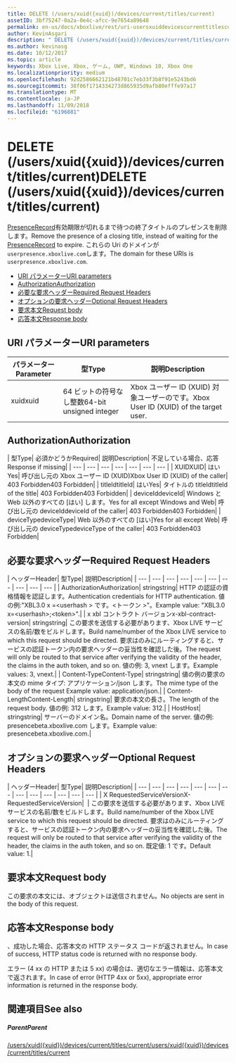 ```yaml
---
title: DELETE (/users/xuid({xuid})/devices/current/titles/current)
assetID: 3bf75247-0a2a-0e4c-afcc-9e7654a89648
permalink: en-us/docs/xboxlive/rest/uri-usersxuiddevicescurrenttitlescurrentdelete.html
author: KevinAsgari
description: " DELETE (/users/xuid({xuid})/devices/current/titles/current)"
ms.author: kevinasg
ms.date: 10/12/2017
ms.topic: article
keywords: Xbox Live, Xbox, ゲーム, UWP, Windows 10, Xbox One
ms.localizationpriority: medium
ms.openlocfilehash: 92d2586662121b48701c7eb33f3b8f91e5243bd6
ms.sourcegitcommit: 38f06f1714334273d865935d9afb80efffe97a17
ms.translationtype: MT
ms.contentlocale: ja-JP
ms.lasthandoff: 11/09/2018
ms.locfileid: "6196881"
---
```

# <a name="delete-usersxuidxuiddevicescurrenttitlescurrent"></a><span data-ttu-id="353d6-104">DELETE (/users/xuid({xuid})/devices/current/titles/current)</span><span class="sxs-lookup"><span data-stu-id="353d6-104">DELETE (/users/xuid({xuid})/devices/current/titles/current)</span></span>
<span data-ttu-id="353d6-105">[PresenceRecord](../../json/json-presencerecord.md)有効期限が切れるまで待つの終了タイトルのプレゼンスを削除します。</span><span class="sxs-lookup"><span data-stu-id="353d6-105">Remove the presence of a closing title, instead of waiting for the [PresenceRecord](../../json/json-presencerecord.md) to expire.</span></span> <span data-ttu-id="353d6-106">これらの Uri のドメインが`userpresence.xboxlive.com`します。</span><span class="sxs-lookup"><span data-stu-id="353d6-106">The domain for these URIs is `userpresence.xboxlive.com`.</span></span>
 
  * [<span data-ttu-id="353d6-107">URI パラメーター</span><span class="sxs-lookup"><span data-stu-id="353d6-107">URI parameters</span></span>](#ID4EZ)
  * [<span data-ttu-id="353d6-108">Authorization</span><span class="sxs-lookup"><span data-stu-id="353d6-108">Authorization</span></span>](#ID4EEB)
  * [<span data-ttu-id="353d6-109">必要な要求ヘッダー</span><span class="sxs-lookup"><span data-stu-id="353d6-109">Required Request Headers</span></span>](#ID4ERD)
  * [<span data-ttu-id="353d6-110">オプションの要求ヘッダー</span><span class="sxs-lookup"><span data-stu-id="353d6-110">Optional Request Headers</span></span>](#ID4EVF)
  * [<span data-ttu-id="353d6-111">要求本文</span><span class="sxs-lookup"><span data-stu-id="353d6-111">Request body</span></span>](#ID4EVG)
  * [<span data-ttu-id="353d6-112">応答本文</span><span class="sxs-lookup"><span data-stu-id="353d6-112">Response body</span></span>](#ID4EAH)
 
<a id="ID4EZ"></a>

 
## <a name="uri-parameters"></a><span data-ttu-id="353d6-113">URI パラメーター</span><span class="sxs-lookup"><span data-stu-id="353d6-113">URI parameters</span></span>
 
| <span data-ttu-id="353d6-114">パラメーター</span><span class="sxs-lookup"><span data-stu-id="353d6-114">Parameter</span></span>| <span data-ttu-id="353d6-115">型</span><span class="sxs-lookup"><span data-stu-id="353d6-115">Type</span></span>| <span data-ttu-id="353d6-116">説明</span><span class="sxs-lookup"><span data-stu-id="353d6-116">Description</span></span>| 
| --- | --- | --- | 
| <span data-ttu-id="353d6-117">xuid</span><span class="sxs-lookup"><span data-stu-id="353d6-117">xuid</span></span>| <span data-ttu-id="353d6-118">64 ビットの符号なし整数</span><span class="sxs-lookup"><span data-stu-id="353d6-118">64-bit unsigned integer</span></span>| <span data-ttu-id="353d6-119">Xbox ユーザー ID (XUID) 対象ユーザーのです。</span><span class="sxs-lookup"><span data-stu-id="353d6-119">Xbox User ID (XUID) of the target user.</span></span>| 
  
<a id="ID4EEB"></a>

 
## <a name="authorization"></a><span data-ttu-id="353d6-120">Authorization</span><span class="sxs-lookup"><span data-stu-id="353d6-120">Authorization</span></span>
 
| <span data-ttu-id="353d6-121">型</span><span class="sxs-lookup"><span data-stu-id="353d6-121">Type</span></span>| <span data-ttu-id="353d6-122">必須かどうか</span><span class="sxs-lookup"><span data-stu-id="353d6-122">Required</span></span>| <span data-ttu-id="353d6-123">説明</span><span class="sxs-lookup"><span data-stu-id="353d6-123">Description</span></span>| <span data-ttu-id="353d6-124">不足している場合、応答</span><span class="sxs-lookup"><span data-stu-id="353d6-124">Response if missing</span></span>| 
| --- | --- | --- | --- | --- | --- | --- | 
| <span data-ttu-id="353d6-125">XUID</span><span class="sxs-lookup"><span data-stu-id="353d6-125">XUID</span></span>| <span data-ttu-id="353d6-126">はい</span><span class="sxs-lookup"><span data-stu-id="353d6-126">Yes</span></span>| <span data-ttu-id="353d6-127">呼び出し元の Xbox ユーザー ID (XUID)</span><span class="sxs-lookup"><span data-stu-id="353d6-127">Xbox User ID (XUID) of the caller</span></span>| <span data-ttu-id="353d6-128">403 Forbidden</span><span class="sxs-lookup"><span data-stu-id="353d6-128">403 Forbidden</span></span>| 
| <span data-ttu-id="353d6-129">titleId</span><span class="sxs-lookup"><span data-stu-id="353d6-129">titleId</span></span>| <span data-ttu-id="353d6-130">はい</span><span class="sxs-lookup"><span data-stu-id="353d6-130">Yes</span></span>| <span data-ttu-id="353d6-131">タイトルの titleId</span><span class="sxs-lookup"><span data-stu-id="353d6-131">titleId of the title</span></span>| <span data-ttu-id="353d6-132">403 Forbidden</span><span class="sxs-lookup"><span data-stu-id="353d6-132">403 Forbidden</span></span>| 
| <span data-ttu-id="353d6-133">deviceId</span><span class="sxs-lookup"><span data-stu-id="353d6-133">deviceId</span></span>| <span data-ttu-id="353d6-134">Windows と Web 以外のすべての [はい] します。</span><span class="sxs-lookup"><span data-stu-id="353d6-134">Yes for all except Windows and Web</span></span>| <span data-ttu-id="353d6-135">呼び出し元の deviceId</span><span class="sxs-lookup"><span data-stu-id="353d6-135">deviceId of the caller</span></span>| <span data-ttu-id="353d6-136">403 Forbidden</span><span class="sxs-lookup"><span data-stu-id="353d6-136">403 Forbidden</span></span>| 
| <span data-ttu-id="353d6-137">deviceType</span><span class="sxs-lookup"><span data-stu-id="353d6-137">deviceType</span></span>| <span data-ttu-id="353d6-138">Web 以外のすべての [はい]</span><span class="sxs-lookup"><span data-stu-id="353d6-138">Yes for all except Web</span></span>| <span data-ttu-id="353d6-139">呼び出し元の deviceType</span><span class="sxs-lookup"><span data-stu-id="353d6-139">deviceType of the caller</span></span>| <span data-ttu-id="353d6-140">403 Forbidden</span><span class="sxs-lookup"><span data-stu-id="353d6-140">403 Forbidden</span></span>| 
  
<a id="ID4ERD"></a>

 
## <a name="required-request-headers"></a><span data-ttu-id="353d6-141">必要な要求ヘッダー</span><span class="sxs-lookup"><span data-stu-id="353d6-141">Required Request Headers</span></span>
 
| <span data-ttu-id="353d6-142">ヘッダー</span><span class="sxs-lookup"><span data-stu-id="353d6-142">Header</span></span>| <span data-ttu-id="353d6-143">型</span><span class="sxs-lookup"><span data-stu-id="353d6-143">Type</span></span>| <span data-ttu-id="353d6-144">説明</span><span class="sxs-lookup"><span data-stu-id="353d6-144">Description</span></span>| 
| --- | --- | --- | --- | --- | --- | --- | --- | --- | --- | 
| <span data-ttu-id="353d6-145">Authorization</span><span class="sxs-lookup"><span data-stu-id="353d6-145">Authorization</span></span>| <span data-ttu-id="353d6-146">string</span><span class="sxs-lookup"><span data-stu-id="353d6-146">string</span></span>| <span data-ttu-id="353d6-147">HTTP の認証の資格情報を認証します。</span><span class="sxs-lookup"><span data-stu-id="353d6-147">Authentication credentials for HTTP authentication.</span></span> <span data-ttu-id="353d6-148">値の例:"XBL3.0 x =&lt;userhash > です。&lt;トークン >"。</span><span class="sxs-lookup"><span data-stu-id="353d6-148">Example value: "XBL3.0 x=&lt;userhash>;&lt;token>".</span></span>| 
| <span data-ttu-id="353d6-149">x xbl コントラクト バージョン</span><span class="sxs-lookup"><span data-stu-id="353d6-149">x-xbl-contract-version</span></span>| <span data-ttu-id="353d6-150">string</span><span class="sxs-lookup"><span data-stu-id="353d6-150">string</span></span>| <span data-ttu-id="353d6-151">この要求を送信する必要があります、Xbox LIVE サービスの名前/数をビルドします。</span><span class="sxs-lookup"><span data-stu-id="353d6-151">Build name/number of the Xbox LIVE service to which this request should be directed.</span></span> <span data-ttu-id="353d6-152">要求はのみにルーティングすると、サービスの認証トークン内の要求ヘッダーの妥当性を確認した後。</span><span class="sxs-lookup"><span data-stu-id="353d6-152">The request will only be routed to that service after verifying the validity of the header, the claims in the auth token, and so on.</span></span> <span data-ttu-id="353d6-153">値の例: 3, vnext します。</span><span class="sxs-lookup"><span data-stu-id="353d6-153">Example values: 3, vnext.</span></span>| 
| <span data-ttu-id="353d6-154">Content-Type</span><span class="sxs-lookup"><span data-stu-id="353d6-154">Content-Type</span></span>| <span data-ttu-id="353d6-155">string</span><span class="sxs-lookup"><span data-stu-id="353d6-155">string</span></span>| <span data-ttu-id="353d6-156">値の例の要求の本文の mime タイプ: アプリケーション/json します。</span><span class="sxs-lookup"><span data-stu-id="353d6-156">The mime type of the body of the request Example value: application/json.</span></span>| 
| <span data-ttu-id="353d6-157">Content-Length</span><span class="sxs-lookup"><span data-stu-id="353d6-157">Content-Length</span></span>| <span data-ttu-id="353d6-158">string</span><span class="sxs-lookup"><span data-stu-id="353d6-158">string</span></span>| <span data-ttu-id="353d6-159">要求の本文の長さ。</span><span class="sxs-lookup"><span data-stu-id="353d6-159">The length of the request body.</span></span> <span data-ttu-id="353d6-160">値の例: 312 します。</span><span class="sxs-lookup"><span data-stu-id="353d6-160">Example value: 312.</span></span>| 
| <span data-ttu-id="353d6-161">Host</span><span class="sxs-lookup"><span data-stu-id="353d6-161">Host</span></span>| <span data-ttu-id="353d6-162">string</span><span class="sxs-lookup"><span data-stu-id="353d6-162">string</span></span>| <span data-ttu-id="353d6-163">サーバーのドメイン名。</span><span class="sxs-lookup"><span data-stu-id="353d6-163">Domain name of the server.</span></span> <span data-ttu-id="353d6-164">値の例: presencebeta.xboxlive.com します。</span><span class="sxs-lookup"><span data-stu-id="353d6-164">Example value: presencebeta.xboxlive.com.</span></span>| 
  
<a id="ID4EVF"></a>

 
## <a name="optional-request-headers"></a><span data-ttu-id="353d6-165">オプションの要求ヘッダー</span><span class="sxs-lookup"><span data-stu-id="353d6-165">Optional Request Headers</span></span>
 
| <span data-ttu-id="353d6-166">ヘッダー</span><span class="sxs-lookup"><span data-stu-id="353d6-166">Header</span></span>| <span data-ttu-id="353d6-167">型</span><span class="sxs-lookup"><span data-stu-id="353d6-167">Type</span></span>| <span data-ttu-id="353d6-168">説明</span><span class="sxs-lookup"><span data-stu-id="353d6-168">Description</span></span>| 
| --- | --- | --- | --- | --- | --- | --- | --- | --- | --- | --- | --- | --- | 
| <span data-ttu-id="353d6-169">X RequestedServiceVersion</span><span class="sxs-lookup"><span data-stu-id="353d6-169">X-RequestedServiceVersion</span></span>|  | <span data-ttu-id="353d6-170">この要求を送信する必要があります、Xbox LIVE サービスの名前/数をビルドします。</span><span class="sxs-lookup"><span data-stu-id="353d6-170">Build name/number of the Xbox LIVE service to which this request should be directed.</span></span> <span data-ttu-id="353d6-171">要求はのみにルーティングすると、サービスの認証トークン内の要求ヘッダーの妥当性を確認した後。</span><span class="sxs-lookup"><span data-stu-id="353d6-171">The request will only be routed to that service after verifying the validity of the header, the claims in the auth token, and so on.</span></span> <span data-ttu-id="353d6-172">既定値: 1 です。</span><span class="sxs-lookup"><span data-stu-id="353d6-172">Default value: 1.</span></span>| 
  
<a id="ID4EVG"></a>

 
## <a name="request-body"></a><span data-ttu-id="353d6-173">要求本文</span><span class="sxs-lookup"><span data-stu-id="353d6-173">Request body</span></span>
 
<span data-ttu-id="353d6-174">この要求の本文には、オブジェクトは送信されません。</span><span class="sxs-lookup"><span data-stu-id="353d6-174">No objects are sent in the body of this request.</span></span>
  
<a id="ID4EAH"></a>

 
## <a name="response-body"></a><span data-ttu-id="353d6-175">応答本文</span><span class="sxs-lookup"><span data-stu-id="353d6-175">Response body</span></span>
 
<span data-ttu-id="353d6-176">、成功した場合、応答本文の HTTP ステータス コードが返されません。</span><span class="sxs-lookup"><span data-stu-id="353d6-176">In case of success, HTTP status code is returned with no response body.</span></span>
 
<span data-ttu-id="353d6-177">エラー (4 xx の HTTP または 5 xx) の場合は、適切なエラー情報は、応答本文で返されます。</span><span class="sxs-lookup"><span data-stu-id="353d6-177">In case of error (HTTP 4xx or 5xx), appropriate error information is returned in the response body.</span></span>
  
<a id="ID4ELH"></a>

 
## <a name="see-also"></a><span data-ttu-id="353d6-178">関連項目</span><span class="sxs-lookup"><span data-stu-id="353d6-178">See also</span></span>
 
<a id="ID4ENH"></a>

 
##### <a name="parent"></a><span data-ttu-id="353d6-179">Parent</span><span class="sxs-lookup"><span data-stu-id="353d6-179">Parent</span></span> 

[<span data-ttu-id="353d6-180">/users/xuid({xuid})/devices/current/titles/current</span><span class="sxs-lookup"><span data-stu-id="353d6-180">/users/xuid({xuid})/devices/current/titles/current</span></span>](uri-usersxuiddevicescurrenttitlescurrent.md)

   